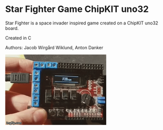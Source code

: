 # Star Fighter Game ChipKIT uno32
Star Fighter is a space invader inspired game created on a ChipKIT uno32 board.

Created in C 

Authors: Jacob Wirgård Wiklund, Anton Danker

![](spaceGame.gif)

